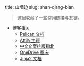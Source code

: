 title: 山墙边
slug: shan-qiang-bian

> 这里收藏了一些常用链接与友链。

- 博客相关
    - [Pelican 文档](https://docs.getpelican.com/en/latest/index.html)
    - [Attila 主题](https://github.com/arulrajnet/attila)
    - [中文文案排版指北](https://www.w3cschool.cn/vgprrs/)
    - [OneDrive 图床](https://harrisoff.github.io/onedrive-image-hosting)
    - [Jinja2 文档](http://docs.jinkan.org/docs/jinja2/index.html)